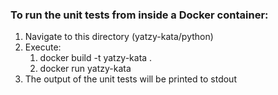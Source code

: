 ### To run the unit tests from inside a Docker container:

1. Navigate to this directory (yatzy-kata/python)
1. Execute:
    1. docker build -t yatzy-kata .
    1. docker run yatzy-kata
1. The output of the unit tests will be printed to stdout